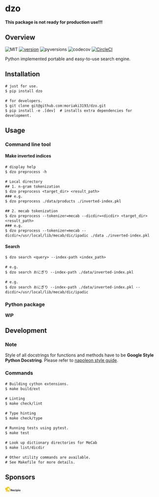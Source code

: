 # dzo
**This package is not ready for production use!!!**

## Overview
![MIT](https://img.shields.io/pypi/l/dzo.svg)
[![version](https://img.shields.io/pypi/v/dzo.svg)](https://pypi.org/project/dzo/)
![pyversions](https://img.shields.io/pypi/pyversions/dzo.svg)
![codecov](https://codecov.io/gh/moriaki3193/dzo/branch/master/graph/badge.svg)
[![CircleCI](https://circleci.com/gh/moriaki3193/dzo/tree/master.svg?style=svg)](https://circleci.com/gh/moriaki3193/dzo/tree/master)

Python implemented portable and easy-to-use search engine.

## Installation
```shell
# just for use.
$ pip install dzo

# for developers.
$ git clone git@github.com:moriaki3193/dzo.git
$ pip install -e .[dev]  # installs extra dependencies for development.
```

## Usage
### Command line tool
#### Make inverted indices
```shell
# display help
$ dzo preprocess -h

# Local directory
## 1. n-gram tokenization
$ dzo preprocess <target_dir> <result_path>
### e.g.
$ dzo preprocess ./data/products ./inverted-index.pkl

## 2. mecab tokenization
$ dzo preprocess --tokenizer=mecab --dicdir=<dicdir> <target_dir> <result_path>
### e.g.
$ dzo preprocess --tokenizer=mecab --dicdir=/usr/local/lib/mecab/dic/ipadic ./data ./inverted-index.pkl
```

#### Search
```shell
$ dzo search <query> --index-path <index_path>

# e.g.
$ dzo search おにぎり --index-path ./data/inverted-index.pkl

# e.g.
$ dzo search おにぎり --index-path ./data/inverted-index.pkl --dicdir=/usr/local/lib/mecab/dic/ipadic
```

### Python package
**WIP**

## Development
### Note
Style of all docstrings for functions and methods have to be **Google Style Python Docstring**. Please refer to [napoleon style guide](https://sphinxcontrib-napoleon.readthedocs.io/en/latest/example_google.html).

### Commands
```shell
# Building cython extensions.
$ make build/ext

# Linting
$ make check/lint

# Type hinting
$ make check/type

# Running tests using pytest.
$ make test

# Look up dictionary directories for MeCab
$ make list/dicdir

# Other utility commands are available.
# See Makefile for more details.
```

## Sponsors
<div style='max-width: 50px;'>

[![Recipio Inc.](./.images/recipio-logo.png)](http://about.recipio.jp/)
</div>
